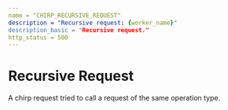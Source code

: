 ```yaml
---
name = "CHIRP_RECURSIVE_REQUEST"
description = "Recursive request: {worker_name}"
description_basic = "Recursive request."
http_status = 500
---
```


# Recursive Request

A chirp request tried to call a request of the same operation type.

